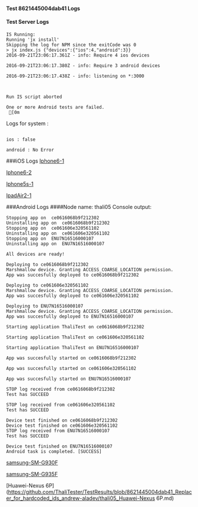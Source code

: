 #### Test 8621445004dab41 Logs

#### Test Server Logs
```
IS Running:
Running 'jx install'
Skipping the log for NPM since the exitCode was 0
> jx index.js {"devices":{"ios":4,"android":3}}
2016-09-21T23:06:17.361Z - info: Require 4 ios devices

2016-09-21T23:06:17.380Z - info: Require 3 android devices

2016-09-21T23:06:17.438Z - info: listening on *:3000


 
Run IS script aborted
 
One or more Android tests are failed.
 [0m

```


Logs for system : 
```

ios : false

android : No Error
```


###iOS Logs
[Iphone6-1](https://github.com/ThaliTester/TestResults/blob/8621445004dab41_Replacer_for_hardcoded_ids_andrew-aladev/iOS_Iphone6-1.md)

[Iphone6-2](https://github.com/ThaliTester/TestResults/blob/8621445004dab41_Replacer_for_hardcoded_ids_andrew-aladev/iOS_Iphone6-2.md)

[Iphone5s-1](https://github.com/ThaliTester/TestResults/blob/8621445004dab41_Replacer_for_hardcoded_ids_andrew-aladev/iOS_Iphone5s-1.md)

[IpadAir2-1](https://github.com/ThaliTester/TestResults/blob/8621445004dab41_Replacer_for_hardcoded_ids_andrew-aladev/iOS_IpadAir2-1.md)


###Android Logs
####Node name: thali05
Console output:
```
Stopping app on  ce0616068b9f212302
Uninstalling app on  ce0616068b9f212302
Stopping app on  ce061606e320561102
Uninstalling app on  ce061606e320561102
Stopping app on  ENU7N16516000107
Uninstalling app on  ENU7N16516000107

All devices are ready!

Deploying to ce0616068b9f212302
Marshmallow device. Granting ACCESS_COARSE_LOCATION permission.
App was succesfully deployed to ce0616068b9f212302

Deploying to ce061606e320561102
Marshmallow device. Granting ACCESS_COARSE_LOCATION permission.
App was succesfully deployed to ce061606e320561102

Deploying to ENU7N16516000107
Marshmallow device. Granting ACCESS_COARSE_LOCATION permission.
App was succesfully deployed to ENU7N16516000107

Starting application ThaliTest on ce0616068b9f212302

Starting application ThaliTest on ce061606e320561102

Starting application ThaliTest on ENU7N16516000107

App was succesfully started on ce0616068b9f212302

App was succesfully started on ce061606e320561102

App was succesfully started on ENU7N16516000107

STOP log received from ce0616068b9f212302
Test has SUCCEED

STOP log received from ce061606e320561102
Test has SUCCEED

Device test finished on ce0616068b9f212302 
Device test finished on ce061606e320561102 
STOP log received from ENU7N16516000107
Test has SUCCEED

Device test finished on ENU7N16516000107 
Android task is completed. [SUCCESS]
```
[samsung-SM-G930F](https://github.com/ThaliTester/TestResults/blob/8621445004dab41_Replacer_for_hardcoded_ids_andrew-aladev/thali05_samsung-SM-G930F.md)

[samsung-SM-G935F](https://github.com/ThaliTester/TestResults/blob/8621445004dab41_Replacer_for_hardcoded_ids_andrew-aladev/thali05_samsung-SM-G935F.md)

[Huawei-Nexus 6P](https://github.com/ThaliTester/TestResults/blob/8621445004dab41_Replacer_for_hardcoded_ids_andrew-aladev/thali05_Huawei-Nexus 6P.md)


